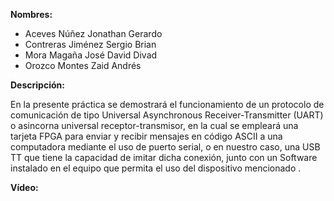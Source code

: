__Nombres:__ 
- Aceves Núñez Jonathan Gerardo
- Contreras Jiménez Sergio Brian
- Mora Magaña José David Divad
- Orozco Montes Zaid Andrés

__Descripción:__

En la presente práctica se demostrará el funcionamiento de un protocolo de comunicación de tipo Universal Asynchronous Receiver-Transmitter
(UART) o asincorna universal receptor-transmisor, en la cual se empleará una tarjeta FPGA para enviar y recibir mensajes en código ASCII
a una computadora mediante el uso de puerto serial, o en nuestro caso, una USB TT que tiene la capacidad de imitar dicha conexión, junto
con un Software instalado en el equipo que permita el uso del dispositivo mencionado .


__Vídeo:__
